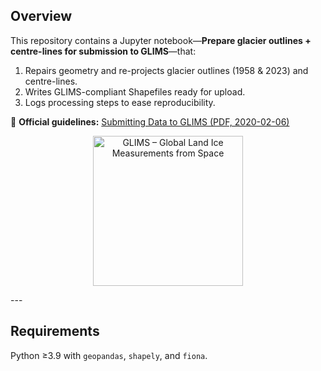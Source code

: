 ## Overview
This repository contains a Jupyter notebook—**Prepare glacier outlines + centre-lines for submission to GLIMS**—that:

1. Repairs geometry and re-projects glacier outlines (1958 & 2023) and centre-lines.
2. Writes GLIMS-compliant Shapefiles ready for upload.
3. Logs processing steps to ease reproducibility.

📄 **Official guidelines:** [Submitting Data to GLIMS (PDF, 2020-02-06)](http://www.glims.org/MapsAndDocs/submitting_data_to_glims_2020-02-06.pdf)
<!-- GLIMS logo -->
<p align="center">
  <img src="https://www.glims.org/MapsAndDocs/glims_logo_smooth_small.png"
       alt="GLIMS – Global Land Ice Measurements from Space" width="240"/>
</p>
---

## Requirements
Python ≥3.9 with `geopandas`, `shapely`, and `fiona`.  
